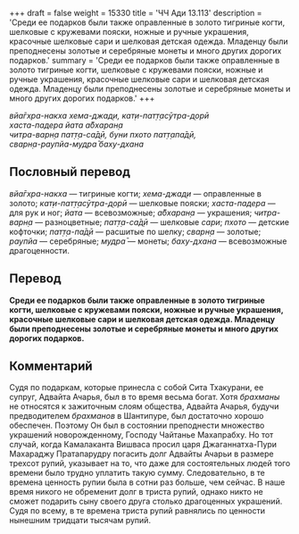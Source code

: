 +++
draft = false
weight = 15330
title = 'ЧЧ Ади 13.113'
description = 'Среди ее подарков были также оправленные в золото тигриные когти, шелковые с кружевами пояски, ножные и ручные украшения, красочные шелковые сари и шелковая детская одежда. Младенцу были преподнесены золотые и серебряные монеты и много других дорогих подарков.'
summary = 'Среди ее подарков были также оправленные в золото тигриные когти, шелковые с кружевами пояски, ножные и ручные украшения, красочные шелковые сари и шелковая детская одежда. Младенцу были преподнесены золотые и серебряные монеты и много других дорогих подарков.'
+++

_вйа̄гхра-накха хема-джад̣и, кат̣и-пат̣т̣асӯтра-д̣орӣ  
хаста-падера йата а̄бхаран̣а  
читра-варн̣а пат̣т̣а-са̄д̣ӣ, буни пхото пат̣т̣апа̄д̣ӣ,  
сварн̣а-раупйа-мудра̄ баху-дхана_

## Пословный перевод

_вйа̄гхра_\-_накха_ — тигриные когти; _хема_\-_джад̣и_ — оправленные в золото; _кат̣и_\-_пат̣т̣асӯтра_\-_д̣орӣ_ — шелковые пояски; _хаста_\-_падера_ — для рук и ног; _йата_ — всевозможные; _а̄бхаран̣а_ — украшения; _читра_\-_варн̣а_ — разноцветные; _пат̣т̣а_\-_са̄д̣ӣ_ — шелковые _сари_; _пхото_ — детские кофточки; _пат̣т̣а_\-_па̄д̣ӣ_ — расшитые по шелку; _сварн̣а_ — золотые; _раупйа_ — серебряные; _мудра̄_ — монеты; _баху_\-_дхана_ — всевозможные драгоценности.

## Перевод

**Среди ее подарков были также оправленные в золото тигриные когти, шелковые с кружевами пояски, ножные и ручные украшения, красочные шелковые сари и шелковая детская одежда. Младенцу были преподнесены золотые и серебряные монеты и много других дорогих подарков.**

## Комментарий

Судя по подаркам, которые принесла с собой Сита Тхакурани, ее супруг, Адвайта Ачарья, был в то время весьма богат. Хотя _брахманы_ не относятся к зажиточным слоям общества, Адвайта Ачарья, будучи предводителем _брахманов_ в Шантипуре, был достаточно хорошо обеспечен. Поэтому Он был в состоянии преподнести множество украшений новорожденному, Господу Чайтанье Махапрабху. Но тот случай, когда Камалаканта Вишваса просил царя Джаганнатха-Пури Махараджу Пратапарудру погасить долг Адвайты Ачарьи в размере трехсот рупий, указывает на то, что даже для состоятельных людей того времени было трудно уплатить такую сумму. Следовательно, в те времена ценность рупии была в сотни раз больше, чем сейчас. В наше время никого не обременит долг в триста рупий, однако никто не сможет подарить сыну своего друга столько драгоценных украшений. Судя по всему, в те времена триста рупий равнялись по ценности нынешним тридцати тысячам рупий.

